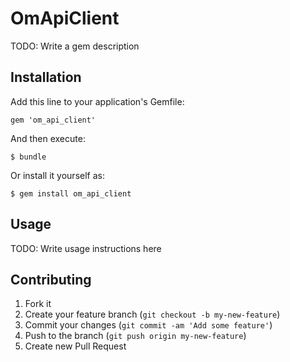 # OmApiClient

TODO: Write a gem description

## Installation

Add this line to your application's Gemfile:

    gem 'om_api_client'

And then execute:

    $ bundle

Or install it yourself as:

    $ gem install om_api_client

## Usage

TODO: Write usage instructions here

## Contributing

1. Fork it
2. Create your feature branch (`git checkout -b my-new-feature`)
3. Commit your changes (`git commit -am 'Add some feature'`)
4. Push to the branch (`git push origin my-new-feature`)
5. Create new Pull Request
